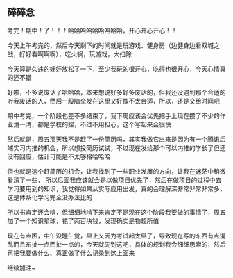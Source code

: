 ## 碎碎念
考完！期中！了！！！哈哈哈哈哈哈哈哈哈，开心开心开心！！

今天上午考完的，然后今天剩下的时间就是玩游戏、健身房（边健身边看双城之战，好好看啊啊啊），吃火锅，玩游戏，大扫除

今天算是久违的好好放松了一下，至少我玩的很开心，吃得也很开心，今天心情真的还不错

好啦，不多说废话了哈哈哈，本来想说好多好多废话的，但我还没遇到那个合适的听我废话的人，然后一股脑全发在这里又好像不太合适，所以，还是交给时间吧

期中考完，一个阶段也差不多结束了，我下周应该会优先把手上现在攒了不少的作业清一清，都是学校的捏，不过不用担心，这个写起来会很快

然后就是，周五那天我不是赶了一份简历吗，其实我做它出来是因为有一个腾讯后端实习内推的机会，所以想投简历试试，不过现在发给那个可以内推的学长了但还没有回应，估计可能是不太够格哈哈哈

但也就是这个赶简历的机会，让我找到了一些职业发展的方向，让我在迷茫中稍微看清了一些， 所以后面我应该就会是以做项目优先了，然后在做项目的过程中去学习要用到的知识，我觉得如果从实际应用出发，真的会理解深非常非常非常多，这是体系化学习完全没办法比的

所以书肯定还会啃，但细细地啃下来肯定不是现在这个阶段我要做的事情了，周五加了一个知识星球，花了两百块钱，发现确实是物超所值

现在有点困，中午没睡午觉，早上又因为考试起太早了，导致现在写的东西有点混乱而且东扯一点西扯一点的，今天就先到这吧，具体的规划我会细细思索的，然后再把我要做什么、真正做了什么记录到这上面来

继续加油~
